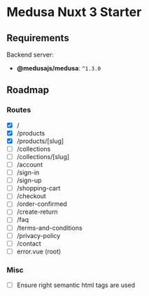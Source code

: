 # Medusa Nuxt 3 Starter

## Requirements

Backend server:

-   **@medusajs/medusa**: `^1.3.0`

## Roadmap

### Routes

-   [x] /
-   [x] /products
-   [x] /products/[slug]
-   [ ] /collections
-   [ ] /collections/[slug]
-   [ ] /account
-   [ ] /sign-in
-   [ ] /sign-up
-   [ ] /shopping-cart
-   [ ] /checkout
-   [ ] /order-confirmed
-   [ ] /create-return
-   [ ] /faq
-   [ ] /terms-and-conditions
-   [ ] /privacy-policy
-   [ ] /contact
-   [ ] error.vue (root)

### Misc

-   [ ] Ensure right semantic html tags are used
